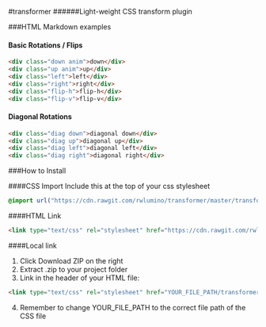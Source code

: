 #transformer
######Light-weight CSS transform plugin


###HTML Markdown examples
#### Basic Rotations / Flips
```html
<div class="down anim">down</div>
<div class="up anim">up</div>
<div class="left">left</div>
<div class="right">right</div>
<div class="flip-h">flip-h</div>
<div class="flip-v">flip-v</div>
```

#### Diagonal Rotations
```html
<div class="diag down">diagonal down</div>
<div class="diag up">diagonal up</div>
<div class="diag left">diagonal left</div>
<div class="diag right">diagonal right</div>
```

###How to Install

####CSS Import
Include this at the top of your css stylesheet
```css
@import url("https://cdn.rawgit.com/rwlumino/transformer/master/transformer.css") all;
```

####HTML Link
```html
<link type="text/css" rel="stylesheet" href="https://cdn.rawgit.com/rwlumino/transformer/master/transformer.css" />
```

####Local link
1. Click Download ZIP on the right
2. Extract .zip to your project folder
3. Link in the header of your HTML file:
  ```html 
  <link type="text/css" rel="stylesheet" href="YOUR_FILE_PATH/transformer.css" />
  ```
4. Remember to change YOUR_FILE_PATH to the correct file path of the CSS file
